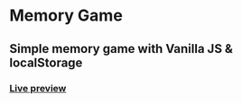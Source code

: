 # Memory Game

## Simple memory game with Vanilla JS & localStorage

### [Live preview](https://kumiasto.github.io/memory-game/)